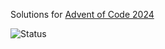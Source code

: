 Solutions for [Advent of Code 2024](https://adventofcode.com/2024)

![Status](https://github.com/alexsanduk/adventofcode2024/actions/workflows/basic-test.yml/badge.svg?event=push)
